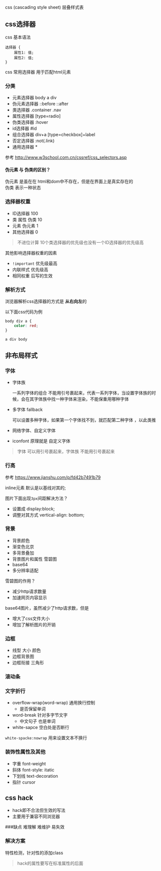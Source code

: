 css (cascading style sheet) 层叠样式表

## css选择器

css 基本语法
```
选择器 {
    属性1: 值;
    属性2: 值;
}
```
css 常用选择器 用于匹配html元素  

### 分类
- 元素选择器 body a div
- 伪元素选择器 ::before ::after
- 类选择器 .container .nav
- 属性选择器 [type=radio]
- 伪类选择器 :hover
- id选择器 #id
- 组合选择器 div+a [type=checkbox]+label
- 否定选择器 :not(.link)
- 通用选择器 *

参考 http://www.w3school.com.cn/cssref/css_selectors.asp

#### 伪元素 与 伪类的区别？  
伪元素 是虽在在 html和dom中不存在，但是在界面上是真实存在的   
伪类 表示一种状态  

### 选择器权重

- ID选择器 100
- 类 属性 伪类 10
- 元素 伪元素 1
- 其他选择器 0

> 不进位计算 10个类选择器的优先级也没有一个ID选择器的优先级高

其他影响选择器权重的因素

- `!important` 优先级最高
- 内联样式 优先级高
- 相同权重 后写的生效

### 解析方式
浏览器解析css选择器的方式是 **从右向左**的

以下面css代码为例
```css
body div a {
    color: red;
}
```

```
a div body
```

## 非布局样式

### 字体
- 字体族 

    一系列字体的组合 不能用引号裹起来，代表一系列字体，当设置字体族的时候，会在其字体族中找一种字体来渲染，不能保重用哪种字体
- 多字体 fallback

    可以设置多种字体，如果第一个字体找不到，就匹配第二种字体 ，以此类推

- 网络字体、自定义字体
- iconfont 原理就是 自定义字体
    
> 字体 可以用引号裹起来，字体族 不能用引号裹起来

### 行高

参考 https://www.jianshu.com/p/fd42b7491b79

inline元素 默认是以基线对其的; 

图片下面出现`3px`间距解决方法？  
- 设置成 display:block;
- 调整对其方式 vertical-align: bottom;

### 背景

- 背景颜色
- 渐变色北京
- 多背景叠加
- 背景图片和属性 雪碧图
- base64 
- 多分辨率适配


雪碧图的作用？
- 减少http请求数量
- 加速网页内容显示

base64图片，虽然减少了http请求数，但是
- 增大了css文件大小
- 增加了解析图片的开销

### 边框

- 线型 大小 颜色
- 边框背景图
- 边框衔接 三角形

### 滚动条

### 文字折行

- overflow-wrap(word-wrap) 通用换行控制 
  - 是否保留单词
- word-break  针对多字节文字
  - 中文句子 也是单词
- white-sapce 空白处是否断行

`white-spacke:nowrap` 用来设置文本不换行

### 装饰性属性及其他

- 字重 font-weight
- 斜体 font-style: itatic
- 下划线 text-decoration
- 指针 cursor

## css hack
- hack即不合法但生效的写法
- 主要用于兼容不同浏览器

###缺点
难理解 难维护 易失效

### 解决方案  
特性检测，针对性的添加class

> hack的属性要写在标准属性的后面